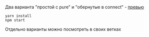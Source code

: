 Два варианта "простой с pure" и "обернутые в connect" - [превью](
https://oleg.smetan.in/5000-test/)
```
yarn install
npm start
```

Отдельно варианты можно посмотреть в своих ветках

